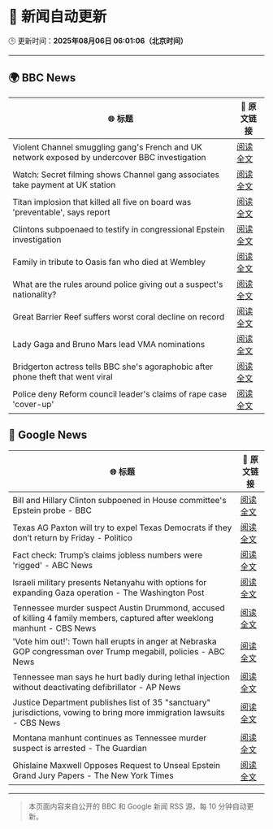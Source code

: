 # 🧠 新闻自动更新

🕒 更新时间：**2025年08月06日 06:01:06（北京时间）**

---

## 🌍 BBC News

| 🌐 标题 | 🔗 原文链接 |
|--------|-------------|
| Violent Channel smuggling gang's French and UK network exposed by undercover BBC investigation | [阅读全文](https://www.bbc.com/news/articles/cly48nmmzdro?at_medium=RSS&at_campaign=rss) |
| Watch: Secret filming shows Channel gang associates take payment at UK station | [阅读全文](https://www.bbc.com/news/videos/cwy57p22nl3o?at_medium=RSS&at_campaign=rss) |
| Titan implosion that killed all five on board was 'preventable', says report | [阅读全文](https://www.bbc.com/news/articles/cwy57pnjw4wo?at_medium=RSS&at_campaign=rss) |
| Clintons subpoenaed to testify in congressional Epstein investigation | [阅读全文](https://www.bbc.com/news/articles/c79l38vl3lwo?at_medium=RSS&at_campaign=rss) |
| Family in tribute to Oasis fan who died at Wembley | [阅读全文](https://www.bbc.com/news/articles/ce87gykd4z8o?at_medium=RSS&at_campaign=rss) |
| What are the rules around police giving out a suspect's nationality? | [阅读全文](https://www.bbc.com/news/articles/cm21evz732eo?at_medium=RSS&at_campaign=rss) |
| Great Barrier Reef suffers worst coral decline on record | [阅读全文](https://www.bbc.com/news/articles/cvg3pp52m65o?at_medium=RSS&at_campaign=rss) |
| Lady Gaga and Bruno Mars lead VMA nominations | [阅读全文](https://www.bbc.com/news/articles/c1dxre1nz0eo?at_medium=RSS&at_campaign=rss) |
| Bridgerton actress tells BBC she's agoraphobic after phone theft that went viral | [阅读全文](https://www.bbc.com/news/articles/cg4xkp30y6ro?at_medium=RSS&at_campaign=rss) |
| Police deny Reform council leader's claims of rape case 'cover-up' | [阅读全文](https://www.bbc.com/news/articles/czer11p6d5go?at_medium=RSS&at_campaign=rss) |

## 📰 Google News

| 🌐 标题 | 🔗 原文链接 |
|--------|-------------|
| Bill and Hillary Clinton subpoened in House committee's Epstein probe - BBC | [阅读全文](https://news.google.com/rss/articles/CBMiWkFVX3lxTE5zdFlvakFXY1JWd2sxbDZ1M2VESXVrRkppNXpiNUJVYmtvRkhVQzZWNjlHN0dITXdsdnZ6NW9ZYmpFMzFFRnpQcE5fX2VBQ19zM28yT3llY0MwQdIBX0FVX3lxTE93eTc3VzZ6Slp5N0IySlNrSDByMW9oLXpjaEI3Nm1IbEtVTkhPcEE4OXVBSjJRTGo1R1hRcU0td1BRSG95N0MyWl90UkdPYjQwd2ZuaDRXRm9hS0FjZXdN?oc=5) |
| Texas AG Paxton will try to expel Texas Democrats if they don’t return by Friday - Politico | [阅读全文](https://news.google.com/rss/articles/CBMiekFVX3lxTE93QThILVJ4cEZpeGJScGY4Q1RUdXlSNkVXb3A0T05pbVFYSXBKUHQ4LUFUbmFTQktHcWtpb2V4MDJSRHVtamlZRW5fdEREM3JJZWQzUzZBTmFUdWtXaTZlN1pGR2ZTaDJLUTUxcllUM2FmMUhhUmJRa1ZR?oc=5) |
| Fact check: Trump’s claims jobless numbers were 'rigged' - ABC News | [阅读全文](https://news.google.com/rss/articles/CBMinwFBVV95cUxNUTZiSGs2N29lWndkUHhiWl9ZMS13ZTJZQ2l6TkxzY0RrQndWZzY1MF9LQnZpWExacjVvYWk4M0tUb1hjRDVIV3EzaXFyeWNJa3lRU2lINHdVbDlmWUhyZW5qOXlYM0dXRXVjRlF5cVlqeEJQa1JDMTJrWW5EX3hPUU5kMHRibTNINVU0VnM2Q0V6VlNueF9wYkZvQ3Bfa2_SAaQBQVVfeXFMTUFTWmlhZmJKdk9uZEFyQ3ZpeGwtZmVxYjIyN3RLZWlac1dkeHg5UV94SVBsUGZ5cFBkLXpNbmg4dFN0ZlFhSklHZnNhdUo3TDZpcjBldTVlYzY3RnNyX3M0dENhYUVJMWpPMDdOVmtDeWp6Vm50Q1pKbzRYUUNrTkt6dnVGVjB5b01SSTFlSVdHQmxPWk5WSjNSd1FfdE9WUTFRWHg?oc=5) |
| Israeli military presents Netanyahu with options for expanding Gaza operation - The Washington Post | [阅读全文](https://news.google.com/rss/articles/CBMiggFBVV95cUxQc29TUG5wcUh1QVRUODVtdGZrV2xRRjVNb0QwUVRlQ3Bod2U3RE8zdmxtc1phS0d2NmJvLXlMdVZpVXhnV3RFOUphdmtyMUpfRkI0ZEs3OExMWnIzMjdpaDZRS3QwX3p6NHdSeXduOGg3MjZBVmR0blJEOHZpU1BQWmxB?oc=5) |
| Tennessee murder suspect Austin Drummond, accused of killing 4 family members, captured after weeklong manhunt - CBS News | [阅读全文](https://news.google.com/rss/articles/CBMickFVX3lxTFBXNVN1REVKdkcyYTVpdVRKNXU4M1FjQi1MLVYtb2xLWXp0VVFxYTB4aTNjUVlOcVJzcXp6YllSaTlrR2tNZ21OSl8tSHNOZi05dHBLWURpSHV0cG1lU2lDbHJfN3lBSFIyR2F5QmtqeTBjZ9IBd0FVX3lxTE1kdkJWLUZONTJTUExMck55TDRPREhOTGJ6OTdxY0cwYVFSZklMRFhfa2x2VGhkYXYwbzh3YVN6azVSQkg1SFhLRElUbWJjNHJpZ0hiWTNhcDU5SnBIMkEzc1RjMjZ3dkd1YjkxdU5TNXlYUERXMlQ0?oc=5) |
| 'Vote him out!': Town hall erupts in anger at Nebraska GOP congressman over Trump megabill, policies - ABC News | [阅读全文](https://news.google.com/rss/articles/CBMipgFBVV95cUxQMWphbHVocTZmWGdGYzI0ZUVvT1ZJMHJNZC1GZlFOdXhhNW9rX0FWckZqVTBielZWMnpTWHRJWFhTcEZWX2hnbExWYWhJNlJWWVFwZnVidlZKNnlwRVJ1akJ3aUc0OC1yUXRibFdBUWZ5ZS1tQWpjN1BVSWNCN1VQc25ELUpKTjA2M2RTaXBoc01VN1V6Z3AtbTNuLV9zekoxWkxlQU1n0gGrAUFVX3lxTFBaX2dpbGI0bFJjZjBHcjlLSXdXZnZERGF4anFGZlBXNzhlTkNrT2E2Yk9pYk8yeEpxUVRmY0dxcXFVbElESXROV1BsS29EcTJTWFo4Y1dUT1lubm1QY19TM1hYcjZEUWZwY2xhM3J0TjFNclcxUHV3Qm1lYXV6Wm5kbnAyaVZGNnFaZ3dpX2lHZ3JiOTFLR3dOSmRwVk9qcklPbXBJVkxTc1N3MA?oc=5) |
| Tennessee man says he hurt badly during lethal injection without deactivating defibrillator - AP News | [阅读全文](https://news.google.com/rss/articles/CBMimAFBVV95cUxOaXZScDhETFh4czhiQjUtZ09ZWVlaX2syWE4zQV9aZUJHX0JzeFAwdTM1ZE9mb19xN3dCbWRTNFBlcmY4cUM2alc0ZnVuZlNoOHBKSmttX3BwMzU3U2o5RWpDR2NmYk1URkhpaENuVnl1SlVTRHdXMjNuTXgwOGpKTklxZWNuZ3RDRGNCN19GUW5meS0td0xaUQ?oc=5) |
| Justice Department publishes list of 35 "sanctuary" jurisdictions, vowing to bring more immigration lawsuits - CBS News | [阅读全文](https://news.google.com/rss/articles/CBMiiAFBVV95cUxOY0lSZmVqcUlPVTV0R2wyUzlUaGU0dFMxZ2ZIOF9rWnpQSzZrSzhnYkhub3BKQWQzT3hyRGtjZXhKVEJhblN3a0loWUpzM0VzWDFNaVhfWUdxaVowV3ctTmhabHY0X3Q3N01oYkxWTEtnM0trQ3cwZm1QeldxSVpMRk9KR3VrQld60gGOAUFVX3lxTE1hMkc2TzZna3puU1QzcUN1ejFHQkpKT1pYYkdDcWxxZnN2RF9wYnVNbmNucG5Tcm1BS0tvcnpSbE82UFJKeGtZRFJUME1CYkdKcnd3LTFMQ1IzNnYyRlNYMG1JTzB6aTRqWGIybk9NSC1qNHYtSUpHV0Z4NFktYWxzN3Y5bTBRV3Z4VGVJc3c?oc=5) |
| Montana manhunt continues as Tennessee murder suspect is arrested - The Guardian | [阅读全文](https://news.google.com/rss/articles/CBMiigFBVV95cUxNeUZsMzl2WFNMRU9GYThtQ08yUjhMbWRhdHB3UURmdm91aVBFS3JybFRqWjVDZlgzMG9ZSWZSWWhCeXprbG1kUWc2UElvdmt2ZE5QQWNiWjZodFlkdWJsTi11RXV1Y1FsTUFTdVBrVVhTRFdLLUpRdVdKTmFTNkhIVlgxSC01LThjcGc?oc=5) |
| Ghislaine Maxwell Opposes Request to Unseal Epstein Grand Jury Papers - The New York Times | [阅读全文](https://news.google.com/rss/articles/CBMijgFBVV95cUxOUHJabmhXY2M1Y0w2OFcxR2hfSzVlUHRlRGg1N0ozdkZjVUZRSlM4emVlVmphaHUwWnIweEl6dG9KcWp3azZPVE1KWjdFTmZpMDV6YlJIN3JHZDFMdnM3dDd0TjZTblVKRFJWMVNfSElTckhQU0NkUm1lelBFekRaQTNMRmhXT3FSSkJlY2Z3?oc=5) |

---
> 本页面内容来自公开的 BBC 和 Google 新闻 RSS 源，每 10 分钟自动更新。